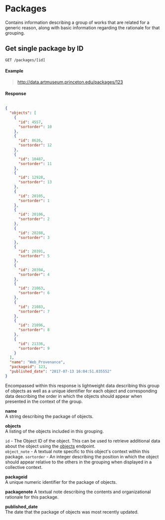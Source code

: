 # Packages

Contains information describing a group of works that are related for a generic reason, along with basic information regarding the rationale for that grouping.

## Get single package by ID

`GET /packages/[id]`

#### Example

> http://data.artmuseum.princeton.edu/packages/123

#### Response

```json

{
  "objects": [
    {
      "id": 4557,
      "sortorder": 10
    },
    {
      "id": 8626,
      "sortorder": 12
    },
    {
      "id": 10487,
      "sortorder": 11
    },
    {
      "id": 12928,
      "sortorder": 13
    },
    {
      "id": 20105,
      "sortorder": 1
    },
    {
      "id": 20106,
      "sortorder": 2
    },
    {
      "id": 20288,
      "sortorder": 3
    },
    {
      "id": 20391,
      "sortorder": 5
    },
    {
      "id": 20394,
      "sortorder": 4
    },
    {
      "id": 21063,
      "sortorder": 6
    },
    {
      "id": 21083,
      "sortorder": 7
    },
    {
      "id": 21096,
      "sortorder": 8
    },
    {
      "id": 21336,
      "sortorder": 9
    }
  ],
  "name": "Web_Provenance",
  "packageid": 123,
  "published_date": "2017-07-13 16:04:51.035552"
}

```

Encompassed within this response is lightweight data describing this group of objects as well as a unique identifier for each object and corresponding data describing the order in which the objects should appear when presented in the context of the group.

**name**  
A string describing the package of objects.  

**objects**  
A listing of the objects included in this grouping.  

`id` - The Object ID of the object. This can be used to retrieve additional data about the object using the [objects](https://github.com/danieltbrennan/puam-api-docs/blob/master/objects.md) endpoint.  
`object_note` - A textual note specific to this object's context within this package. 
`sortorder` - An integer describing the position in which the object should appear relative to the others in the grouping when displayed in a collective context.

**packageid**  
A unique numeric identifier for the package of objects.  

**packagenote** 
A textual note describing the contents and organizational rationale for this package.

**published_date**  
The date that the package of objects was most recently updated.  
